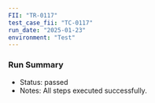 ```yaml
---
FII: "TR-0117"
test_case_fii: "TC-0117"
run_date: "2025-01-23"
environment: "Test"
---
```


### Run Summary
- Status: passed
- Notes: All steps executed successfully.